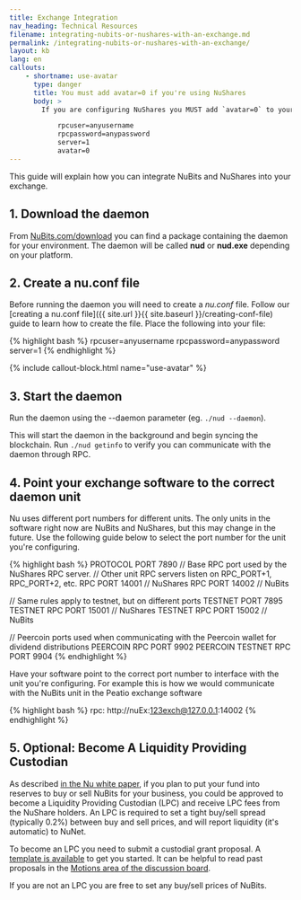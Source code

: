 ```yaml
---
title: Exchange Integration
nav_heading: Technical Resources
filename: integrating-nubits-or-nushares-with-an-exchange.md
permalink: /integrating-nubits-or-nushares-with-an-exchange/
layout: kb
lang: en
callouts:
    - shortname: use-avatar
      type: danger
      title: You must add avatar=0 if you're using NuShares
      body: >
        If you are configuring NuShares you MUST add `avatar=0` to your conf file:

            rpcuser=anyusername
            rpcpassword=anypassword  
            server=1  
            avatar=0
---
```

This guide will explain how you can integrate NuBits and NuShares into your exchange.

## 1. Download the daemon

From [NuBits.com/download](https://nubits.com/download) you can find a package containing the daemon for your environment. The daemon will be called **nud** or **nud.exe** depending on your platform.

## 2. Create a nu.conf file

Before running the daemon you will need to create a *nu.conf* file. Follow our [creating a nu.conf file]({{ site.url }}{{ site.baseurl }}/creating-conf-file) guide to learn how to create the file. Place the following into your file:

{% highlight bash %}
rpcuser=anyusername
rpcpassword=anypassword
server=1
{% endhighlight %}

{% include callout-block.html name="use-avatar" %}

## 3. Start the daemon

Run the daemon using the --daemon parameter (eg. `./nud --daemon`).

This will start the daemon in the background and begin syncing the blockchain. Run  `./nud getinfo` to verify you can communicate with the daemon through RPC.

## 4. Point your exchange software to the correct daemon unit

Nu uses different port numbers for different units. The only units in the software right now are NuBits and NuShares, but this may change in the future. Use the following guide below to select the port number for the unit you're configuring.

{% highlight bash %}
PROTOCOL PORT 7890
// Base RPC port used by the NuShares RPC server.
// Other unit RPC servers listen on RPC_PORT+1, RPC_PORT+2, etc.
RPC PORT 14001     // NuShares
RPC PORT 14002     // NuBits

// Same rules apply to testnet, but on different ports
TESTNET PORT 7895
TESTNET RPC PORT 15001     // NuShares
TESTNET RPC PORT 15002     // NuBits

// Peercoin ports used when communicating with the Peercoin wallet for dividend distributions
PEERCOIN RPC PORT 9902
PEERCOIN TESTNET RPC PORT 9904
{% endhighlight %}

Have your software point to the correct port number to interface with the unit you're configuring. For example this is how we would communicate with the NuBits unit in the Peatio exchange software

{% highlight bash %}
rpc: http://nuEx:123exch@127.0.0.1:14002
{% endhighlight %}

## 5. Optional: Become A Liquidity Providing Custodian

As described [in the Nu white paper](https://nubits.com/learn/white-paper), if you plan to put your fund into reserves to buy or sell NuBits for your business, you could be approved to become a Liquidity Providing Custodian (LPC) and receive LPC fees from the NuShare holders. An LPC is required to set a tight buy/sell spread (typically 0.2%) between buy and sell prices, and will report liquidity (it's automatic) to NuNet.

To become an LPC you need to submit a custodial grant proposal. A [template is available](https://discuss.nubits.com/t/determine-what-information-we-want-to-include-in-the-custodial-proposal-template/94) to get you started. It can be helpful to read past proposals in the [Motions area of the discussion board](https://discuss.nubits.com/c/nushares/motions).

If you are not an LPC you are free to set any buy/sell prices of NuBits.

